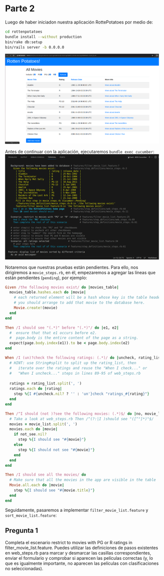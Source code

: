 # Parte 2

Luego de haber iniciadon nuestra aplicación RottePotatoes por medio de:

```bash
cd rottenpotatoes
bundle install --without production 
bin/rake db:setup 
bin/rails server -b 0.0.0.0
```
![Alt text](image.png)

Antes de continuar con la aplicación, ejecutaremos `bundle exec cucumber`:
![Alt text](image-1.png)

Notaremos que nuestras pruebas están pendientes. Para ello, nos dirigiremos a `movie_steps.rb`, en él, empezaremos a agregar las líneas que están pendientes (`pending`), por ejemplo:

```rb
Given /the following movies exist/ do |movies_table|
  movies_table.hashes.each do |movie|
    # each returned element will be a hash whose key is the table header.
    # you should arrange to add that movie to the database here.
    Movie.create!(movie)
  end
end
```

```rb
Then /I should see "(.*)" before "(.*)"/ do |e1, e2|
  #  ensure that that e1 occurs before e2.
  #  page.body is the entire content of the page as a string.
  expect(page.body.index(e1)).to be < page.body.index(e2)
end
```

```rb
When /I (un)?check the following ratings: (.*)/ do |uncheck, rating_list|
  # HINT: use String#split to split up the rating_list, then
  #   iterate over the ratings and reuse the "When I check..." or
  #   "When I uncheck..." steps in lines 89-95 of web_steps.rb

  ratings = rating_list.split(', ')
  ratings.each do |rating|
    step %{I #{uncheck.nil? ? '' : 'un'}check "ratings_#{rating}"}
  end
end
```

```rb
Then /^I should (not )?see the following movies: (.*)$/ do |no, movie_list|
  # Take a look at web_steps.rb Then /^(?:|I )should see "([^"]*)"$/
  movies = movie_list.split(', ')
  movies.each do |movie|
    if not_see.nil?
      step %{I should see "#{movie}"}
    else
      step %{I should not see "#{movie}"}
    end
  end
end
```

```rb
Then /I should see all the movies/ do
  # Make sure that all the movies in the app are visible in the table
  Movie.all.each do |movie|
    step %{I should see "#{movie.title}"}
  end
end
```

Seguidamente, pasaremos a implementar `filter_movie_list.feature` y `sort_movie_list.feature`:

## Pregunta 1
Completa el escenario restrict to movies with PG or R ratings in filter_movie_list.feature. Puedes utilizar las definiciones de pasos existentes en web_steps.rb para marcar y desmarcar las casillas correspondientes, enviar el formulario y comprobar si aparecen las películas correctas (y, lo que es igualmente importante, no aparecen las películas con clasificaciones no seleccionadas).


